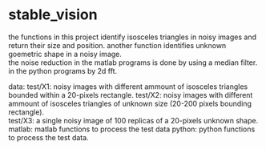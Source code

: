 # stable_vision

the functions in this project identify isosceles triangles in noisy images and return their size and position. 
another function identifies unknown goemetric shape in a noisy image.  
the noise reduction in the matlab programs is done by using a median filter. in the python programs by 2d fft.

data: 
test/X1: noisy images with different ammount of isosceles triangles bounded within a 20-pixels rectangle. 
test/X2: noisy images with different ammount of isosceles triangles of unknown size (20-200 pixels bounding rectangle).   
test/X3: a single noisy image of 100 replicas of a 20-pixels unknown shape.
matlab: matlab functions to process the test data
python: python functions to process the test data.








